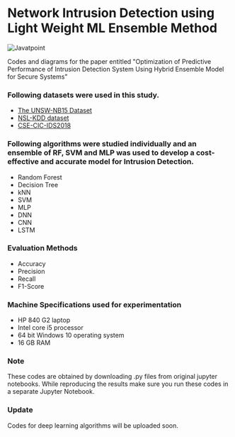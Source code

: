 # Network Intrusion Detection using Light Weight ML Ensemble Method

![Javatpoint](https://zenodo.org/badge/DOI/10.5281/zenodo.7801597.svg)  

Codes and diagrams for the paper entitled "Optimization of Predictive Performance of Intrusion Detection System Using Hybrid Ensemble Model for Secure Systems"

### Following datasets were used in this study.

- [The UNSW-NB15 Dataset](https://research.unsw.edu.au/projects/unsw-nb15-dataset)
- [NSL-KDD dataset](https://www.unb.ca/cic/datasets/nsl.html)
- [CSE-CIC-IDS2018](https://www.unb.ca/cic/datasets/ids-2018.html)

### Following algorithms were studied individually and an ensemble of RF, SVM and MLP was used to develop a cost-effective and accurate model for Intrusion Detection.
- Random Forest
- Decision Tree
- kNN
- SVM
- MLP
- DNN
- CNN
- LSTM

### Evaluation Methods
- Accuracy
- Precision
- Recall
- F1-Score

### Machine Specifications used for experimentation
- HP 840 G2 laptop
- Intel core i5 processor
- 64 bit Windows 10 operating system
- 16 GB RAM

### Note
These codes are obtained by downloading .py files from original jupyter notebooks. While reproducing the results make sure you run these codes in a separate Jupyter Notebook.

### Update
Codes for deep learning algorithms will be uploaded soon.

